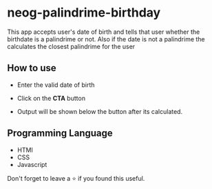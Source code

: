 # neog-palindrime-birthday

This app accepts user's date of birth and tells that user whether the birthdate is a palindrime or not.
Also if the date is not a palindrime the calculates the closest palindrime for the user

## How to use

- Enter the valid date of birth

- Click on the **CTA** button

- Output will be shown below the button after its calculated.

## Programming Language

- HTMl
- CSS
- Javascript

Don't forget to leave a ⭐ if you found this useful.

